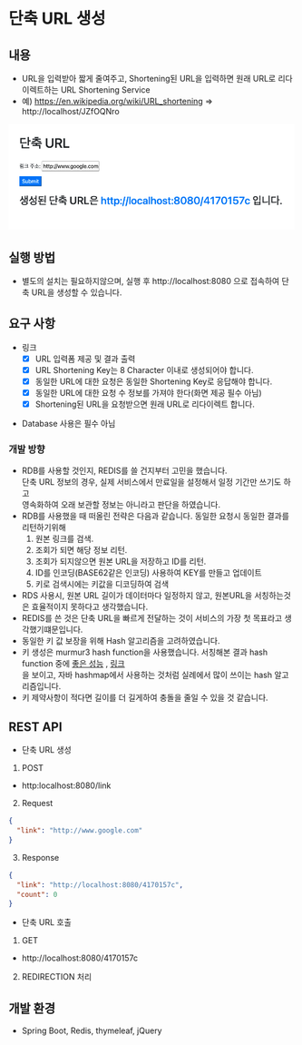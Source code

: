 # 단축 URL 생성

## 내용

* URL을 입력받아 짧게 줄여주고, Shortening된 URL을 입력하면 원래 URL로 리다이렉트하는 URL Shortening Service
* 예) https://en.wikipedia.org/wiki/URL_shortening => http://localhost/JZfOQNro

![스크린샷](./assets/screenshot.png)

## 실행 방법

* 별도의 설치는 필요하지않으며, 실행 후 http://localhost:8080 으로 접속하여 단축 URL을 생성할 수 있습니다.

## 요구 사항

- 링크
  - [X] URL 입력폼 제공 및 결과 출력
  - [X] URL Shortening Key는 8 Character 이내로 생성되어야 합니다.
  - [X] 동일한 URL에 대한 요청은 동일한 Shortening Key로 응답해야 합니다.
  - [X] 동일한 URL에 대한 요청 수 정보를 가져야 한다(화면 제공 필수 아님)
  - [X] Shortening된 URL을 요청받으면 원래 URL로 리다이렉트 합니다.

* Database 사용은 필수 아님

### 개발 방향

- RDB를 사용할 것인지, REDIS를 쓸 건지부터 고민을 했습니다.   
  단축 URL 정보의 경우, 실제 서비스에서 만료일을 설정해서 일정 기간만 쓰기도 하고   
  영속화하여 오래 보관할 정보는 아니라고 판단을 하였습니다.
- RDB를 사용했을 때 떠올린 전략은 다음과 같습니다. 동일한 요청시 동일한 결과를 리턴하기위해
  1. 원본 링크를 검색.
  2. 조회가 되면 해당 정보 리턴.
  3. 조회가 되지않으면 원본 URL을 저장하고 ID를 리턴.
  4. ID를 인코딩(BASE62같은 인코딩) 사용하여 KEY를 만들고 업데이트
  5. 키로 검색시에는 키값을 디코딩하여 검색
- RDS 사용시, 원본 URL 길이가 데이터마다 일정하지 않고, 원본URL을 서칭하는것은 효율적이지 못하다고 생각했습니다.
- REDIS를 쓴 것은 단축 URL을 빠르게 전달하는 것이 서비스의 가장 첫 목표라고 생각했기떄문입니다.
- 동일한 키 값 보장을 위해 Hash 알고리즘을 고려하였습니다.
- 키 생성은 murmur3 hash function을 사용했습니다. 서칭해본 결과 hash function
  중에 [좋은 성능](https://docs.google.com/spreadsheets/d/1_q2EVcxA2HjcrlVMbaqXwMj31h9M5-Bqj_m8vITOwwk/edit#gid=0)
  , [링크](https://www.sderosiaux.com/articles/2017/08/26/the-murmur3-hash-function--hashtables-bloom-filters-hyperloglog/)   
  을 보이고, 자바 hashmap에서 사용하는 것처럼 실례에서 많이 쓰이는 hash 알고리즘입니다.
- 키 제약사항이 적다면 길이를 더 길게하여 충돌을 줄일 수 있을 것 같습니다.

## REST API

- 단축 URL 생성

1. POST
  - http:localhost:8080/link
2. Request

```json
{
  "link": "http://www.google.com"
}
```

3. Response

```json
{
  "link": "http://localhost:8080/4170157c",
  "count": 0
}
```

- 단축 URL 호출

1. GET

- http://localhost:8080/4170157c

2. REDIRECTION 처리

## 개발 환경

* Spring Boot, Redis, thymeleaf, jQuery
